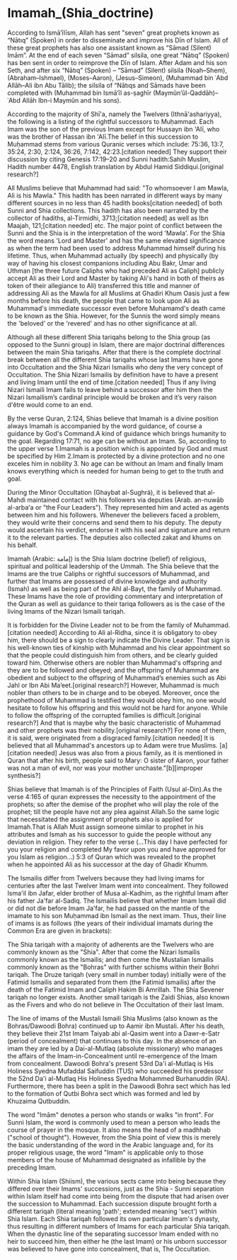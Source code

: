 # Imamah_(Shia_doctrine)

According to Ismā‘īlīsm, Allah has sent "seven" great prophets known as “Nātıq” (Spoken) in order to disseminate and improve his Dīn of Islam. All of these great prophets has also one assistant known as “Sāmad (Silent) Imām”. At the end of each seven “Sāmad” silsila, one great “Nātıq” (Spoken) has ben sent in order to reimprove the Dīn of Islam. After Adam and his son Seth, and after six “Nātıq” (Spoken) – “Sāmad” (Silent) silsila (Noah–Shem), (Abraham–Ishmael), (Moses–Aaron), (Jesus–Simeon), (Muhammad bin ʿAbd Allāh–Ali ibn Abu Tālib); the silsila of “Nātıqs and Sāmads have been completed with (Muhammad bin Ismā‘īl as-ṣaghīr (Maymûn’ûl-Qaddāh)–ʿAbd Allāh Ibn-i Maymûn and his sons).

According to the majority of Shī'a, namely the Twelvers (Ithnā'ashariyya), the following is a listing of the rightful successors to Muḥammad. Each Imam was the son of the previous Imam except for Hussayn ibn 'Alī, who was the brother of Hassan ibn 'Alī.The belief in this succession to Muḥammad stems from various Quranic verses which include: 75:36, 13:7, 35:24, 2:30, 2:124, 36:26, 7:142, 42:23.[citation needed] They support their discussion by citing Genesis 17:19–20 and Sunni hadith:Sahih Muslim, Hadith number 4478, English translation by Abdul Hamid Siddiqui.[original research?]

All Muslims believe that Muhammad had said: "To whomsoever I am Mawla, Ali is his Mawla." This hadith has been narrated in different ways by many different sources in no less than 45 hadith books[citation needed] of both Sunni and Shia collections. This hadith has also been narrated by the collector of hadiths, al-Tirmidhi, 3713;[citation needed] as well as Ibn Maajah, 121;[citation needed] etc. The major point of conflict between the Sunni and the Shia is in the interpretation of the word 'Mawla'. For the Shia the word means 'Lord and Master' and has the same elevated significance as when the term had been used to address Muhammad himself during his lifetime. Thus, when Muhammad actually (by speech) and physically (by way of having his closest companions including Abu Bakr, Umar and Uthman [the three future Caliphs who had preceded Ali as Caliph] publicly accept Ali as their Lord and Master by taking Ali's hand in both of theirs as token of their allegiance to Ali) transferred this title and manner of addressing Ali as the Mawla for all Muslims at Ghadiri Khum Oasis just a few months before his death, the people that came to look upon Ali as Muhammad's immediate successor even before Muhamamd's death came to be known as the Shia. However, for the Sunnis the word simply means the 'beloved' or the 'revered' and has no other significance at all.

Although all these different Shia tariqahs belong to the Shia group (as opposed to the Sunni group) in Islam, there are major doctrinal differences between the main Shia tariqahs. After that there is the complete doctrinal break between all the different Shia tariqahs whose last Imams have gone into Occultation and the Shia Nizari Ismailis who deny the very concept of Occultation. The Shia Nizari Ismailis by definition have to have a present and living Imam until the end of time.[citation needed] Thus if any living Nizari Ismaili Imam fails to leave behind a successor after him then the Nizari Ismailism’s cardinal principle would be broken and it’s very raison d'être would come to an end.

By the verse Quran, 2:124, Shias believe that Imamah is a divine position always Imamah is accompanied by the word guidance, of course a guidance by God's Command.A kind of guidance which brings humanity to the goal. Regarding 17:71, no age can be without an Imam. So, according to the upper verse 1.Imamah is a position which is appointed by God and must be specified by Him 2.Imam is protected by a divine protection and no one exceles him in nobility 3. No age can be without an Imam and finally Imam knows everything which is needed for human being to get to the truth and goal.

During the Minor Occultation (Ghaybat al-Sughrá), it is believed that al-Mahdi maintained contact with his followers via deputies (Arab. an-nuwāb al-arbaʻa or "the Four Leaders"). They represented him and acted as agents between him and his followers. Whenever the believers faced a problem, they would write their concerns and send them to his deputy. The deputy would ascertain his verdict, endorse it with his seal and signature and return it to the relevant parties. The deputies also collected zakat and khums on his behalf.

Imamah (Arabic: إمامة‎) is the Shia Islam doctrine (belief) of religious, spiritual and political leadership of the Ummah. The Shia believe that the Imams are the true Caliphs or rightful successors of Muhammad, and further that Imams are possessed of divine knowledge and authority (Ismah) as well as being part of the Ahl al-Bayt, the family of Muhammad. These Imams have the role of providing commentary and interpretation of the Quran as well as guidance to their tariqa followers as is the case of the living Imams of the Nizari Ismaili tariqah.

It is forbidden for the Divine Leader not to be from the family of Muhammad.[citation needed] According to Ali al-Ridha, since it is obligatory to obey him, there should be a sign to clearly indicate the Divine Leader. That sign is his well-known ties of kinship with Muhammad and his clear appointment so that the people could distinguish him from others, and be clearly guided toward him. Otherwise others are nobler than Muhammad's offspring and they are to be followed and obeyed; and the offspring of Muhammad are obedient and subject to the offspring of Muhammad’s enemies such as Abi Jahl or Ibn Abi Ma’eet.[original research?] However, Muhammad is much nobler than others to be in charge and to be obeyed. Moreover, once the prophethood of Muhammad is testified they would obey him, no one would hesitate to follow his offspring and this would not be hard for anyone. While to follow the offspring of the corrupted families is difficult.[original research?] And that is maybe why the basic characteristic of Muhammad and other prophets was their nobility.[original research?] For none of them, it is said, were originated from a disgraced family.[citation needed] It is believed that all Muhammad's ancestors up to Adam were true Muslims. [a][citation needed] Jesus was also from a pious family, as it is mentioned in Quran that after his birth, people said to Mary: O sister of Aaron, your father was not a man of evil, nor was your mother unchaste."[b][improper synthesis?]

Shias believe that Imamah is of the Principles of Faith (Usul al-Din).As the verse 4:165 of quran expresses the necessity to the appointment of the prophets; so after the demise of the prophet who will play the role of the prophet; till the people have not any plea against Allah.So the same logic that necessitated the assignment of prophets also is applied for Imamah.That is Allah Must assign someone similar to prophet in his attributes and Ismah as his successor to guide the people without any deviation in religion. They refer to the verse (...This day I have perfected for you your religion and completed My favor upon you and have approved for you Islam as religion...) 5:3 of Quran which was revealed to the prophet when he appointed Ali as his successor at the day of Ghadir Khumm.

The Ismailis differ from Twelvers because they had living imams for centuries after the last Twelver Imam went into concealment. They followed Isma'il ibn Jafar, elder brother of Musa al-Kadhim, as the rightful Imam after his father Ja'far al-Sadiq. The Ismailis believe that whether Imam Ismail did or did not die before Imam Ja'far, he had passed on the mantle of the imamate to his son Muḥammad ibn Ismail as the next imam. Thus, their line of imams is as follows (the years of their individual imamats during the Common Era are given in brackets):

The Shia tariqah with a majority of adherents are the Twelvers who are commonly known as the "Shia". After that come the Nizari Ismailis commonly known as the Ismailis; and then come the Mustalian Ismailis commonly known as the "Bohras" with further schisms within their Bohri tariqah. The Druze tariqah (very small in number today) initially were of the Fatimid Ismailis and separated from them (the Fatimid Ismailis) after the death of the Fatimid Imam and Caliph Hakim Bi Amrillah. The Shia Sevener tariqah no longer exists. Another small tariqah is the Zaidi Shias, also known as the Fivers and who do not believe in The Occultation of their last Imam.

The line of imams of the Mustali Ismaili Shia Muslims (also known as the Bohras/Dawoodi Bohra) continued up to Aamir ibn Mustali. After his death, they believe their 21st Imam Taiyab abi al-Qasim went into a Dawr-e-Satr (period of concealment) that continues to this day. In the absence of an imam they are led by a Dai-al-Mutlaq (absolute missionary) who manages the affairs of the Imam-in-Concealment until re-emergence of the Imam from concealment. Dawoodi Bohra's present 53rd Da'i al-Mutlaq is His Holiness Syedna Mufaddal Saifuddin (TUS) who succeeded his predessor the 52nd Da'i al-Mutlaq His Holiness Syedna Mohammed Burhanuddin (RA). Furthermore, there has been a split in the Dawoodi Bohra sect which has led to the formation of Qutbi Bohra sect which was formed and led by Khuzaima Qutbuddin.

The word "Imām" denotes a person who stands or walks "in front". For Sunni Islam, the word is commonly used to mean a person who leads the course of prayer in the mosque. It also means the head of a madhhab ("school of thought"). However, from the Shia point of view this is merely the basic understanding of the word in the Arabic language and, for its proper religious usage, the word "Imam" is applicable only to those members of the house of Muhammad designated as infallible by the preceding Imam.

Within Shia Islam (Shiism), the various sects came into being because they differed over their Imams' successions, just as the Shia - Sunni separation within Islam itself had come into being from the dispute that had arisen over the succession to Muhammad. Each succession dispute brought forth a different tariqah (literal meaning 'path'; extended meaning 'sect') within Shia Islam. Each Shia tariqah followed its own particular Imam's dynasty, thus resulting in different numbers of Imams for each particular Shia tariqah. When the dynastic line of the separating successor Imam ended with no heir to succeed him, then either he (the last Imam) or his unborn successor was believed to have gone into concealment, that is, The Occultation.